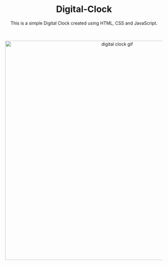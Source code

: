 <h1 align="center">Digital-Clock</h1>
<p align="center">This is a simple Digital Clock created using HTML, CSS and JavaScript.</p>
<br><br>
<div align="center">
  <img src="https://github.com/ka3ych/Digital-Clock/blob/main/Rel%C3%B3gio%20Digital/assets/clockImage.PNG" alt="digital clock gif" width="700px">
</div>
